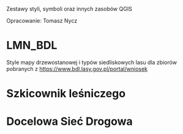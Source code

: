 Zestawy styli, symboli oraz innych zasobów QGIS

Opracowanie: Tomasz Nycz

# LMN_BDL

Style mapy drzewostanowej i typów siedliskowych lasu dla zbiorów pobranych z https://www.bdl.lasy.gov.pl/portal/wniosek

# Szkicownik leśniczego

# Docelowa Sieć Drogowa
